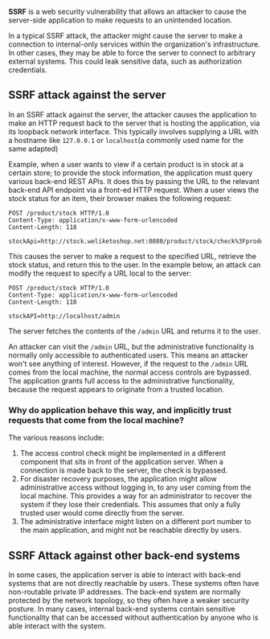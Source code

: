 **SSRF** is a web security vulnerability that allows an attacker to cause the server-side application to make requests to an unintended location.

In a typical SSRF attack, the attacker might cause the server to make a connection to internal-only services within the organization's infrastructure. In other cases, they may be able to force the server to connect to arbitrary external systems. This could leak sensitive data, such as authorization credentials.

## SSRF attack against the server
In an SSRF attack against the server, the attacker causes the application to make an HTTP request back to the server that is hosting the application, via its loopback network interface. This typically involves supplying a URL with a hostname like `127.0.0.1` or `localhost`(a commonly used name for the same adapted)

Example, when a user wants to view if a certain product is in stock at a certain store; to provide the stock information, the application must query various back-end REST APIs. It does this by passing the URL to the relevant back-end API endpoint via a front-ed HTTP request. When a user views the stock status for an item, their browser makes the following request:
```http
POST /product/stock HTTP/1.0 
Content-Type: application/x-www-form-urlencoded 
Content-Length: 118 

stockApi=http://stock.weliketoshop.net:8080/product/stock/check%3FproductId%3D6%26storeId%3D1
```
 
This causes the server to make a request to the specified URL, retrieve the stock status, and return this to the user. In the example below, an attack can modify the request to specify a URL local to the server:
```http
POST /product/stock HTTP/1.0
Content-Type: application/x-www-form-urlencoded
Content-Length: 118

stockAPI=http://localhost/admin
```

The server fetches the contents of the `/admin`  URL and returns it to the user.

An attacker can visit the `/admin` URL, but the administrative functionality is normally only accessible to authenticated users. This means an attacker won't see anything of interest. However, if the request to the `/admin` URL comes from the local machine, the normal access controls are bypassed. The application grants full access to the administrative functionality, because the request appears to originate from a trusted location.

### Why do application behave this way, and implicitly trust requests that come from the local machine?
The various reasons include:
1. The access control check might be implemented in a different component that sits in front of the application server. When a connection is made back to the server, the check is bypassed.
2. For disaster recovery purposes, the application might allow administrative access without logging in, to any user coming from the local machine. This provides a way for an administrator to recover the system if they lose their credentials. This assumes that only a fully trusted user would come directly from the server.
3. The administrative interface might listen on a different port number to the main application, and might not be reachable directly by users.

## SSRF Attack against other back-end systems
In some cases, the application server is able to interact with back-end systems that are not directly reachable by users. These systems often have non-routable private IP addresses. The back-end system are normally protected by the network topology, so they often have a weaker security posture. In many cases, internal back-end systems contain sensitive functionality that can be accessed without authentication by anyone who is able interact with the system.